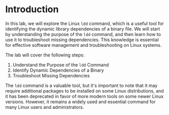 # Introduction

In this lab, we will explore the Linux `ldd` command, which is a useful tool for identifying the dynamic library dependencies of a binary file. We will start by understanding the purpose of the `ldd` command, and then learn how to use it to troubleshoot missing dependencies. This knowledge is essential for effective software management and troubleshooting on Linux systems.

The lab will cover the following steps:

1. Understand the Purpose of the `ldd` Command
2. Identify Dynamic Dependencies of a Binary
3. Troubleshoot Missing Dependencies

The `ldd` command is a valuable tool, but it's important to note that it may require additional packages to be installed on some Linux distributions, and it has been deprecated in favor of more modern tools on some newer Linux versions. However, it remains a widely used and essential command for many Linux users and administrators.
